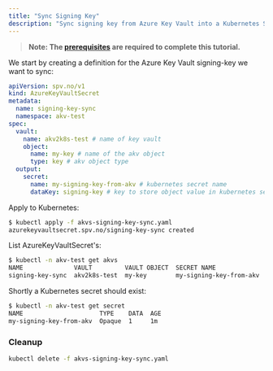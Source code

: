 ```yaml
---
title: "Sync Signing Key"
description: "Sync signing key from Azure Key Vault into a Kubernetes Secret"
---
```


> **Note: The [prerequisites](../prerequisites) are required to complete this tutorial.**

We start by creating a definition for the Azure Key Vault signing-key we want to sync:

```yaml:title=akvs-signing-key-sync.yaml
apiVersion: spv.no/v1
kind: AzureKeyVaultSecret
metadata:
  name: signing-key-sync 
  namespace: akv-test
spec:
  vault:
    name: akv2k8s-test # name of key vault
    object:
      name: my-key # name of the akv object
      type: key # akv object type
  output: 
    secret: 
      name: my-signing-key-from-akv # kubernetes secret name
      dataKey: signing-key # key to store object value in kubernetes secret
```

Apply to Kubernetes:

```bash
$ kubectl apply -f akvs-signing-key-sync.yaml
azurekeyvaultsecret.spv.no/signing-key-sync created
```

List AzureKeyVaultSecret's:

```bash
$ kubectl -n akv-test get akvs
NAME              VAULT         VAULT OBJECT  SECRET NAME              SYNCHED
signing-key-sync  akv2k8s-test  my-key        my-signing-key-from-akv  
```

Shortly a Kubernetes secret should exist:

```bash
$ kubectl -n akv-test get secret
NAME                     TYPE    DATA  AGE
my-signing-key-from-akv  Opaque  1     1m 
```

### Cleanup

```bash
kubectl delete -f akvs-signing-key-sync.yaml
```